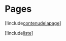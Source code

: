 # Pages

[!include[contenudelapage](pages.contenudelapage.autogen.md)]

[!include[liste](pages.liste.autogen.md)]
























